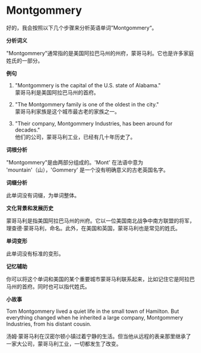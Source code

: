 # Montgommery

好的，我会按照以下几个步骤来分析英语单词”Montgommery“。

  

**分析词义**

  

"Montgommery"通常指的是美国阿拉巴马州的州府，蒙哥马利。它也是许多家庭姓氏的一部分。

  

**例句**

  

1.  "Montgommery is the capital of the U.S. state of Alabama."  
    蒙哥马利是美国阿拉巴马州的首府。
    
      
    
2.  "The Montgommery family is one of the oldest in the city."  
    蒙哥马利家族是这个城市最古老的家族之一。
    
      
    
3.  "Their company, Montgommery Industries, has been around for decades."  
    他们的公司，蒙哥马利工业，已经有几十年历史了。
    
      
    

  

**词根分析**

  

"Montgommery"是由两部分组成的。'Mont' 在法语中意为 'mountain'（山），'Gommery' 是一个没有明确意义的古老英国名字。

  

**词缀分析**

  

此单词没有词缀，为单词整体。

  

**文化背景和发展历史**

  

蒙哥马利是指美国阿拉巴马州的州府。它以一位美国南北战争中南方联盟的将军，理查德·蒙哥马利，命名。此外，在美国和英国，蒙哥马利也是常见的姓氏。

  

**单词变形**

  

此单词没有标准的变形。

  

**记忆辅助**

  

你可以将这个单词和美国的某个重要城市蒙哥马利联系起来，比如记住它是阿拉巴马州的首府。同时也可以指代姓氏。

  

**小故事**

  

Tom Montgommery lived a quiet life in the small town of Hamilton. But everything changed when he inherited a large company, Montgommery Industries, from his distant cousin.

  

汤姆·蒙哥马利在汉密尔顿小镇过着宁静的生活。但当他从远程的表亲那里继承了一家大公司，蒙哥马利工业，一切都发生了改变。
